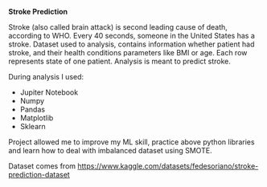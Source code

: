 **Stroke Prediction**

Stroke (also called brain attack) is second leading cause of death, according to WHO. Every 40 seconds, someone in the United States has a stroke.
Dataset used to analysis, contains information whether patient had stroke, and their health conditions parameters like BMI or age. Each row represents state of one patient. Analysis is meant to predict stroke. 

During analysis I used:
* Jupiter Notebook
* Numpy
* Pandas
* Matplotlib
* Sklearn

Project allowed me to improve my ML skill, practice above python libraries and learn how to deal with imbalanced dataset using SMOTE.  

Dataset comes from https://www.kaggle.com/datasets/fedesoriano/stroke-prediction-dataset
